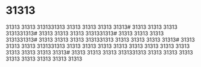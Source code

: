 # 31313
31313
31313
3131331313
31313
31313
31313
31313# 31313
31313
31313
3131331313# 31313
31313
31313
3131331313# 31313
31313
31313
3131331313# 31313
31313
31313
3131331313
31313
31313
31313
31313# 31313
31313
31313
3131331313
31313
31313
31313
31313
31313
31313
31313
31313
31313
31313
31313
31313# 31313
31313
31313
3131331313
31313
31313
31313
31313
31313
31313
31313
31313
